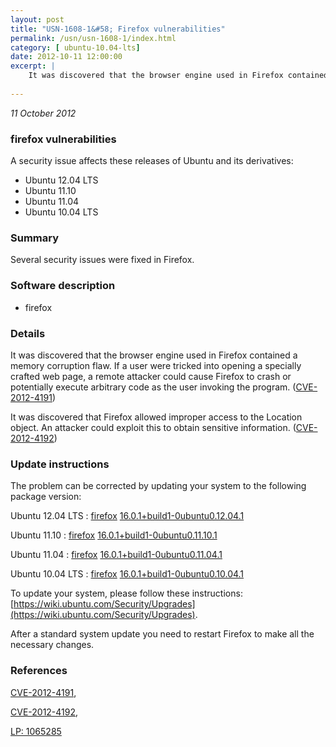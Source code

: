 ```yaml
---
layout: post
title: "USN-1608-1&#58; Firefox vulnerabilities"
permalink: /usn/usn-1608-1/index.html
category: [ ubuntu-10.04-lts]
date: 2012-10-11 12:00:00
excerpt: |
    It was discovered that the browser engine used in Firefox contained a memory corruption flaw. If a user were tricked into opening a specially crafted web page, a remote attacker could cause Firefox to crash or potentially execute arbitrary code as the user invoking the program. ([CVE-2012-4191](http://people.ubuntu.com/~ubuntu-security/cve/CVE-2012-4191))
    
--- 
```

 
 

*11 October 2012*

### firefox vulnerabilities

A security issue affects these releases of Ubuntu and its derivatives:

* Ubuntu 12.04 LTS
* Ubuntu 11.10
* Ubuntu 11.04
* Ubuntu 10.04 LTS

### Summary

Several security issues were fixed in Firefox. 

### Software description

* firefox 

### Details

It was discovered that the browser engine used in Firefox contained a memory corruption flaw. If a user were tricked into opening a specially crafted web page, a remote attacker could cause Firefox to crash or potentially execute arbitrary code as the user invoking the program. ([CVE-2012-4191](http://people.ubuntu.com/~ubuntu-security/cve/CVE-2012-4191))

It was discovered that Firefox allowed improper access to the Location object. An attacker could exploit this to obtain sensitive information. ([CVE-2012-4192](http://people.ubuntu.com/~ubuntu-security/cve/CVE-2012-4192)) 

### Update instructions

The problem can be corrected by updating your system to the following package version:

Ubuntu 12.04 LTS
 : [firefox](https://launchpad.net/ubuntu/+source/firefox) <span> [16.0.1+build1-0ubuntu0.12.04.1](https://launchpad.net/ubuntu/+source/firefox/16.0.1+build1-0ubuntu0.12.04.1) </span> 

Ubuntu 11.10
 : [firefox](https://launchpad.net/ubuntu/+source/firefox) <span> [16.0.1+build1-0ubuntu0.11.10.1](https://launchpad.net/ubuntu/+source/firefox/16.0.1+build1-0ubuntu0.11.10.1) </span> 

Ubuntu 11.04
 : [firefox](https://launchpad.net/ubuntu/+source/firefox) <span> [16.0.1+build1-0ubuntu0.11.04.1](https://launchpad.net/ubuntu/+source/firefox/16.0.1+build1-0ubuntu0.11.04.1) </span> 

Ubuntu 10.04 LTS
 : [firefox](https://launchpad.net/ubuntu/+source/firefox) <span> [16.0.1+build1-0ubuntu0.10.04.1](https://launchpad.net/ubuntu/+source/firefox/16.0.1+build1-0ubuntu0.10.04.1) </span> 

To update your system, please follow these instructions: [https://wiki.ubuntu.com/Security/Upgrades](https://wiki.ubuntu.com/Security/Upgrades).

After a standard system update you need to restart Firefox to make all the necessary changes. 

### References

 
 [CVE-2012-4191](http://people.ubuntu.com/~ubuntu-security/cve/CVE-2012-4191), 

 [CVE-2012-4192](http://people.ubuntu.com/~ubuntu-security/cve/CVE-2012-4192), 

 [LP: 1065285](https://launchpad.net/bugs/1065285)
 

